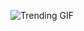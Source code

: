 
<!-- GIF_SECTION -->
![Trending GIF](https://media3.giphy.com/media/v1.Y2lkPThiYjIxNzcyNGZpeHNhdjU5bzQ4YXBxMTBzN25zeGszeHpld2djcmRsMGxtenk2aiZlcD12MV9naWZzX3NlYXJjaCZjdD1n/zOvBKUUEERdNm/giphy.gif)
<!-- END_GIF_SECTION -->
